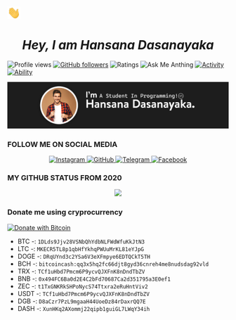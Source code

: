 <img src="https://raw.githubusercontent.com/ABSphreak/ABSphreak/master/gifs/Hi.gif" width="30px"/><h1 align="center"><b><i>Hey, I am Hansana Dasanayaka</b></i></h1>

![Profile views](https://gpvc.arturio.dev/HansanaDasanayaka) [![GitHub followers](https://img.shields.io/github/followers/HansanaDasanayaka.svg?style=flat&label=Follow&maxAge=2592000)](https://github.com/HansanaDasanayaka?tab=followers)
 ![Ratings](https://img.shields.io/amo/rating/dustman?label=Rating&logo=Hansana)  ![Ask Me Anthing](https://img.shields.io/badge/Ask%20me-anything-1abc9c.svg)  [![Activity](https://img.shields.io/badge/Activity-Good-green.svg)](https://github.com/) [![Ability](https://img.shields.io/badge/Ability-Better-red.svg)](https://shields.io/)

<a href="https://github.com/HansanaDasanayaka"><img align="centre" src="https://raw.githubusercontent.com/HansanaDasanayaka/HansanaDasanayaka/main/img/Header.jpg"> </a>

### FOLLOW ME ON SOCIAL MEDIA
<p align="center">   
    <a href="https://www.instagram.com/hansana_dasanayake/">
        <img src="https://img.shields.io/badge/Instagram-E4405F?style=for-the-badge&logo=instagram&logoColor=white"
             alt="Instagram"   
        >
    </a>
    <a href="https://github.com/HansanaDasanayaka">
        <img src="https://img.shields.io/badge/GitHub-100000?style=for-the-badge&logo=github&logoColor=white"
             alt="GitHub"       
        >
    </a>
    <a href="https://telegram.me/HansanaDasanayaka">
        <img src="https://img.shields.io/badge/Telegram-1DA1F2?style=for-the-badge&logo=telegram&logoColor=white"
             alt="Telegram"
        >
    </a>
    <a href="https://www.facebook.com/HansanaDasanayake/">
        <img src="https://img.shields.io/badge/Facebook-1877F2?style=for-the-badge&logo=facebook&logoColor=white"
             alt="Facebook"
        >
    </a>
</p>

### MY GITHUB STATUS FROM 2020

<p align="center">
  <a href="https://github.com/HansanaDasanayaka/github-profile-trophy">
   <img src="https://github-profile-trophy.vercel.app/?username=HansanaDasanayaka&row=1">
 </a> 
 </p>


  
### Donate me using cryprocurrency
[![Donate with Bitcoin](https://en.cryptobadges.io/badge/big/1DLds9Jjv28VSNbQhYdbNLFWdWfuKkJtN3)](https://en.cryptobadges.io/donate/1DLds9Jjv28VSNbQhYdbNLFWdWfuKkJtN3)

- BTC -: `1DLds9Jjv28VSNbQhYdbNLFWdWfuKkJtN3`
- LTC -: `MKECR5TL8p1qbHfYkhqPWUuMrKL81eYJpG`
- DOGE -: `DRqUYnd3c2YSa6V3eXFmpye6EDTQCkT5TH`
- BCH -: `bitcoincash:qq3x5hq2fc66djt8gyd36cnreh4me8nudsdag92vld`
- TRX -: `TCf1uHbd7Pmcm6P9ycvQJXFnK8nDndTbZV`
- BNB -: `0x494FC6Ba0d2E4C2bFd70687Ca2d351795a3E0ef1`
- ZEC -: `t1TxGNKRkSHPoNycS74Ttxra2eRuHntViv2`
- USDT -: `TCf1uHbd7Pmcm6P9ycvQJXFnK8nDndTbZV`
- DGB -: `D8aCzr7PzL9mgaaH44UoeDz84rDaxrQQ7E`
- DASH -: `XunHKq2AXommj22qipb1guiGL7LWqY34ih`

